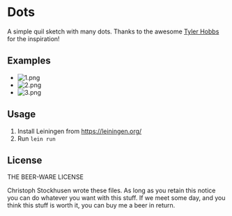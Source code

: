 # Dots

A simple quil sketch with many dots. Thanks to the awesome [Tyler Hobbs](http://www.tylerlhobbs.com/) for the inspiration!

## Examples

- ![1.png](https://github.com/christophstockhusen/dots/blob/master/1.png?raw=true)
- ![2.png](https://github.com/christophstockhusen/dots/blob/master/2.png?raw=true)
- ![3.png](https://github.com/christophstockhusen/dots/blob/master/3.png?raw=true)

## Usage

1. Install Leiningen from https://leiningen.org/
2. Run `lein run`

## License

THE BEER-WARE LICENSE

Christoph Stockhusen wrote these files. As long as you retain this notice you
can do whatever you want with this stuff. If we meet some day, and you think
this stuff is worth it, you can buy me a beer in return.
